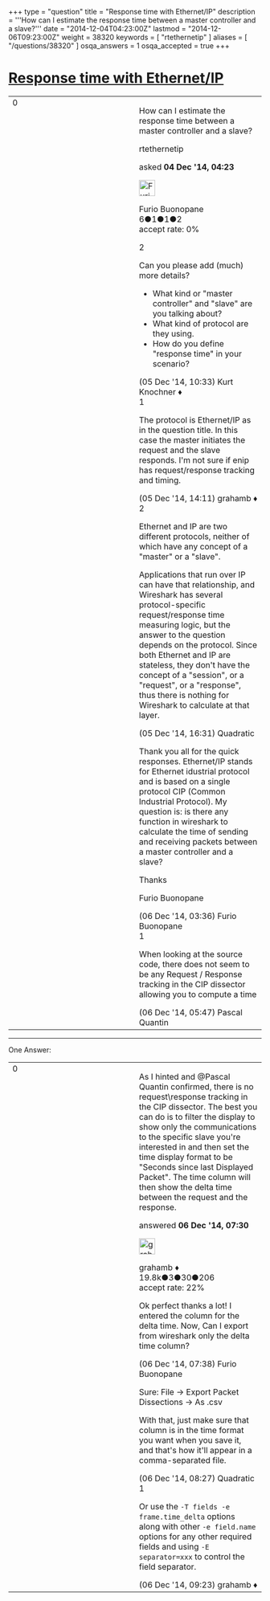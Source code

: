 +++
type = "question"
title = "Response time with Ethernet/IP"
description = '''How can I estimate the response time between a master controller and a slave?'''
date = "2014-12-04T04:23:00Z"
lastmod = "2014-12-06T09:23:00Z"
weight = 38320
keywords = [ "rtethernetip" ]
aliases = [ "/questions/38320" ]
osqa_answers = 1
osqa_accepted = true
+++

<div class="headNormal">

# [Response time with Ethernet/IP](/questions/38320/response-time-with-ethernetip)

</div>

<div id="main-body">

<div id="askform">

<table id="question-table" style="width:100%;"><colgroup><col style="width: 50%" /><col style="width: 50%" /></colgroup><tbody><tr class="odd"><td style="width: 30px; vertical-align: top"><div class="vote-buttons"><span id="post-38320-upvote" class="ajax-command post-vote up" rel="nofollow" title="I like this post (click again to cancel)"> </span><div id="post-38320-score" class="post-score" title="current number of votes">0</div><span id="post-38320-downvote" class="ajax-command post-vote down" rel="nofollow" title="I dont like this post (click again to cancel)"> </span> <span id="favorite-mark" class="ajax-command favorite-mark" rel="nofollow" title="mark/unmark this question as favorite (click again to cancel)"> </span><div id="favorite-count" class="favorite-count"></div></div></td><td><div id="item-right"><div class="question-body"><p>How can I estimate the response time between a master controller and a slave?</p></div><div id="question-tags" class="tags-container tags"><span class="post-tag tag-link-rtethernetip" rel="tag" title="see questions tagged &#39;rtethernetip&#39;">rtethernetip</span></div><div id="question-controls" class="post-controls"></div><div class="post-update-info-container"><div class="post-update-info post-update-info-user"><p>asked <strong>04 Dec '14, 04:23</strong></p><img src="https://secure.gravatar.com/avatar/3783a13e9c0308c92d54210fcf61c638?s=32&amp;d=identicon&amp;r=g" class="gravatar" width="32" height="32" alt="Furio%20Buonopane&#39;s gravatar image" /><p><span>Furio Buonopane</span><br />
<span class="score" title="6 reputation points">6</span><span title="1 badges"><span class="badge1">●</span><span class="badgecount">1</span></span><span title="1 badges"><span class="silver">●</span><span class="badgecount">1</span></span><span title="2 badges"><span class="bronze">●</span><span class="badgecount">2</span></span><br />
<span class="accept_rate" title="Rate of the user&#39;s accepted answers">accept rate:</span> <span title="Furio Buonopane has no accepted answers">0%</span></p></div></div><div id="comments-container-38320" class="comments-container"><span id="38369"></span><div id="comment-38369" class="comment"><div id="post-38369-score" class="comment-score">2</div><div class="comment-text"><p>Can you please add (much) more details?</p><ul><li>What kind or "master controller" and "slave" are you talking about?</li><li>What kind of protocol are they using.</li><li>How do you define "response time" in your scenario?</li></ul></div><div id="comment-38369-info" class="comment-info"><span class="comment-age">(05 Dec '14, 10:33)</span> <span class="comment-user userinfo">Kurt Knochner ♦</span></div></div><span id="38377"></span><div id="comment-38377" class="comment"><div id="post-38377-score" class="comment-score">1</div><div class="comment-text"><p>The protocol is Ethernet/IP as in the question title. In this case the master initiates the request and the slave responds. I'm not sure if enip has request/response tracking and timing.</p></div><div id="comment-38377-info" class="comment-info"><span class="comment-age">(05 Dec '14, 14:11)</span> <span class="comment-user userinfo">grahamb ♦</span></div></div><span id="38381"></span><div id="comment-38381" class="comment"><div id="post-38381-score" class="comment-score">2</div><div class="comment-text"><p>Ethernet and IP are two different protocols, neither of which have any concept of a "master" or a "slave".</p><p>Applications that run over IP can have that relationship, and Wireshark has several protocol-specific request/response time measuring logic, but the answer to the question depends on the protocol. Since both Ethernet and IP are stateless, they don't have the concept of a "session", or a "request", or a "response", thus there is nothing for Wireshark to calculate at that layer.</p></div><div id="comment-38381-info" class="comment-info"><span class="comment-age">(05 Dec '14, 16:31)</span> <span class="comment-user userinfo">Quadratic</span></div></div><span id="38391"></span><div id="comment-38391" class="comment"><div id="post-38391-score" class="comment-score"></div><div class="comment-text"><p>Thank you all for the quick responses. Ethernet/IP stands for Ethernet idustrial protocol and is based on a single protocol CIP (Common Industrial Protocol). My question is: is there any function in wireshark to calculate the time of sending and receiving packets between a master controller and a slave?</p><p>Thanks</p><p>Furio Buonopane</p></div><div id="comment-38391-info" class="comment-info"><span class="comment-age">(06 Dec '14, 03:36)</span> <span class="comment-user userinfo">Furio Buonopane</span></div></div><span id="38392"></span><div id="comment-38392" class="comment"><div id="post-38392-score" class="comment-score">1</div><div class="comment-text"><p>When looking at the source code, there does not seem to be any Request / Response tracking in the CIP dissector allowing you to compute a time</p></div><div id="comment-38392-info" class="comment-info"><span class="comment-age">(06 Dec '14, 05:47)</span> <span class="comment-user userinfo">Pascal Quantin</span></div></div></div><div id="comment-tools-38320" class="comment-tools"></div><div class="clear"></div><div id="comment-38320-form-container" class="comment-form-container"></div><div class="clear"></div></div></td></tr></tbody></table>

------------------------------------------------------------------------

<div class="tabBar">

<span id="sort-top"></span>

<div class="headQuestions">

One Answer:

</div>

</div>

<span id="38393"></span>

<div id="answer-container-38393" class="answer accepted-answer">

<table style="width:100%;"><colgroup><col style="width: 50%" /><col style="width: 50%" /></colgroup><tbody><tr class="odd"><td style="width: 30px; vertical-align: top"><div class="vote-buttons"><span id="post-38393-upvote" class="ajax-command post-vote up" rel="nofollow" title="I like this post (click again to cancel)"> </span><div id="post-38393-score" class="post-score" title="current number of votes">0</div><span id="post-38393-downvote" class="ajax-command post-vote down" rel="nofollow" title="I dont like this post (click again to cancel)"> </span> <span class="accept-answer on" rel="nofollow" title="Furio Buonopane has selected this answer as the correct answer"> </span></div></td><td><div class="item-right"><div class="answer-body"><p>As I hinted and <span>@Pascal Quantin</span> confirmed, there is no request\response tracking in the CIP dissector. The best you can do is to filter the display to show only the communications to the specific slave you're interested in and then set the time display format to be "Seconds since last Displayed Packet". The time column will then show the delta time between the request and the response.</p></div><div class="answer-controls post-controls"></div><div class="post-update-info-container"><div class="post-update-info post-update-info-user"><p>answered <strong>06 Dec '14, 07:30</strong></p><img src="https://secure.gravatar.com/avatar/d2a7e24ca66604c749c7c88c1da8ff78?s=32&amp;d=identicon&amp;r=g" class="gravatar" width="32" height="32" alt="grahamb&#39;s gravatar image" /><p><span>grahamb ♦</span><br />
<span class="score" title="19834 reputation points"><span>19.8k</span></span><span title="3 badges"><span class="badge1">●</span><span class="badgecount">3</span></span><span title="30 badges"><span class="silver">●</span><span class="badgecount">30</span></span><span title="206 badges"><span class="bronze">●</span><span class="badgecount">206</span></span><br />
<span class="accept_rate" title="Rate of the user&#39;s accepted answers">accept rate:</span> <span title="grahamb has 274 accepted answers">22%</span></p></div></div><div id="comments-container-38393" class="comments-container"><span id="38394"></span><div id="comment-38394" class="comment"><div id="post-38394-score" class="comment-score"></div><div class="comment-text"><p>Ok perfect thanks a lot! I entered the column for the delta time. Now, Can I export from wireshark only the delta time column?</p></div><div id="comment-38394-info" class="comment-info"><span class="comment-age">(06 Dec '14, 07:38)</span> <span class="comment-user userinfo">Furio Buonopane</span></div></div><span id="38395"></span><div id="comment-38395" class="comment"><div id="post-38395-score" class="comment-score"></div><div class="comment-text"><p>Sure: File -&gt; Export Packet Dissections -&gt; As .csv</p><p>With that, just make sure that column is in the time format you want when you save it, and that's how it'll appear in a comma-separated file.</p></div><div id="comment-38395-info" class="comment-info"><span class="comment-age">(06 Dec '14, 08:27)</span> <span class="comment-user userinfo">Quadratic</span></div></div><span id="38396"></span><div id="comment-38396" class="comment"><div id="post-38396-score" class="comment-score">1</div><div class="comment-text"><p>Or use the <code>-T fields -e frame.time_delta</code> options along with other <code>-e field.name</code> options for any other required fields and using <code>-E separator=xxx</code> to control the field separator.</p></div><div id="comment-38396-info" class="comment-info"><span class="comment-age">(06 Dec '14, 09:23)</span> <span class="comment-user userinfo">grahamb ♦</span></div></div></div><div id="comment-tools-38393" class="comment-tools"></div><div class="clear"></div><div id="comment-38393-form-container" class="comment-form-container"></div><div class="clear"></div></div></td></tr></tbody></table>

</div>

<div class="paginator-container-left">

</div>

</div>

</div>

